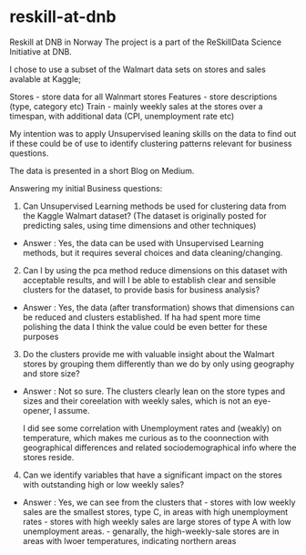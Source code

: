 # reskill-at-dnb
Reskill at DNB in Norway
The project is a part of the ReSkillData Science Initiative at DNB.

I chose to use a subset of the Walmart data sets on stores and sales avalable at Kaggle;

Stores - store data for all Walnmart stores
Features - store descriptions (type, category etc)
Train - mainly weekly sales at the stores over a timespan, with additional data (CPI, unemployment rate etc)

My intention was to apply Unsupervised leaning skills on the data to find out if these could be of use to identify clustering patterns relevant for business questions. 

The data is presented in a short Blog on Medium. 


Answering my initial Business questions:
1) Can Unsupervised Learning methods be used for clustering data from the Kaggle Walmart dataset? (The dataset is originally posted for predicting sales, using time dimensions and other techniques)
- Answer : Yes, the data can be used with Unsupervised Learning methods, 
    but it requires several choices and data cleaning/changing.  

2) Can I by using the pca method reduce dimensions on this dataset with acceptable results, and will I be able to establish clear and sensible clusters for the dataset, to provide basis for business analysis?
- Answer : Yes, the data (after transformation) shows that dimensions can be reduced and clusters established.
    If ha had spent more time polishing the data I think the value could be even better for these purposes 

3) Do the clusters provide me with valuable insight about the Walmart stores by grouping them differently than we do by only using geography and store size?
- Answer : Not so sure. The clusters clearly lean on the store types and sizes and their coreelation with weekly sales,
    which is not an eye-opener, I assume.

    I did see some correlation with Unemployment rates and (weakly) on temperature, which makes me curious as to the
    coonnection with geographical differences and related sociodemographical info where the stores reside. 

4) Can we identify variables that have a significant impact on the stores with outstanding high or low weekly sales?
- Answer : Yes, we can see from the clusters that 
                - stores with low weekly sales are the smallest stores, type C, in areas with high unemployment rates
                - stores with high weekly sales are large stores of type A with low unemployment areas. 
                - genarally, the high-weekly-sale stores are in areas with lwoer temperatures, indicating northern areas
